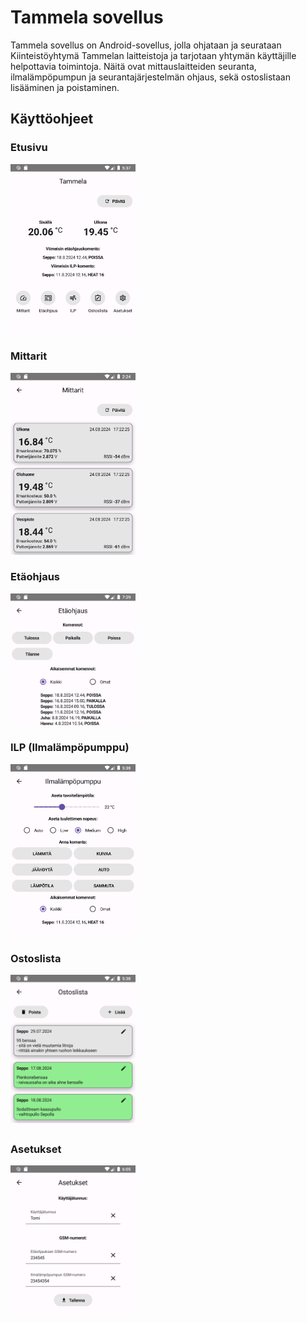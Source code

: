 # Tammela sovellus
<p align="middle">
</p>

Tammela sovellus on Android-sovellus, jolla ohjataan ja seurataan Kiinteistöyhtymä Tammelan laitteistoja ja tarjotaan yhtymän käyttäjille helpottavia toimintoja.
Näitä ovat mittauslaitteiden seuranta, ilmalämpöpumpun ja seurantajärjestelmän ohjaus, sekä ostoslistaan lisääminen ja poistaminen.

## Käyttöohjeet

### Etusivu
<img src="Docs/1.png" alt="Tooltip" style="width:200px;"/>

### Mittarit
<img src="Docs/5.png" alt="Tooltip" style="width:200px;"/>

### Etäohjaus
<img src="Docs/9.png" alt="Tooltip" style="width:200px;"/>

### ILP (Ilmalämpöpumppu)
<img src="Docs/3.png" alt="Tooltip" style="width:200px;"/>

### Ostoslista
<img src="Docs/4.png" alt="Tooltip" style="width:200px;"/>

### Asetukset
<img src="Docs/10.png" alt="Tooltip" style="width:200px;"/>
